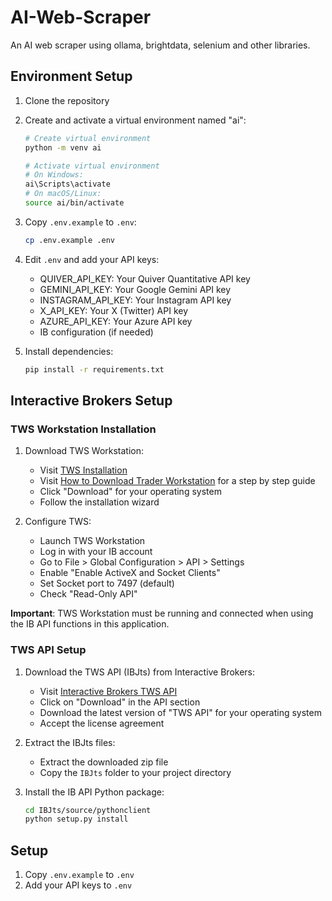 # AI-Web-Scraper
An AI web scraper using ollama, brightdata, selenium and other libraries.

## Environment Setup

1. Clone the repository
2. Create and activate a virtual environment named "ai":
   ```bash
   # Create virtual environment
   python -m venv ai
   
   # Activate virtual environment
   # On Windows:
   ai\Scripts\activate
   # On macOS/Linux:
   source ai/bin/activate
   ```

3. Copy `.env.example` to `.env`:
   ```bash
   cp .env.example .env
   ```

4. Edit `.env` and add your API keys:
   - QUIVER_API_KEY: Your Quiver Quantitative API key
   - GEMINI_API_KEY: Your Google Gemini API key
   - INSTAGRAM_API_KEY: Your Instagram API key
   - X_API_KEY: Your X (Twitter) API key
   - AZURE_API_KEY: Your Azure API key
   - IB configuration (if needed)

5. Install dependencies:
   ```bash
   pip install -r requirements.txt
   ```

## Interactive Brokers Setup

### TWS Workstation Installation
1. Download TWS Workstation:
   - Visit [TWS Installation](https://www.interactivebrokers.com/en/trading/tws.php)
   - Visit [How to Download Trader Workstation](https://www.youtube.com/watch?v=vWEMoxg-V40&list=PLfKEHQhkx9-Z1_BsNTM6pflj7v7dPzZV0) for a step by step guide
   - Click "Download" for your operating system
   - Follow the installation wizard

2. Configure TWS:
   - Launch TWS Workstation
   - Log in with your IB account
   - Go to File > Global Configuration > API > Settings
   - Enable "Enable ActiveX and Socket Clients"
   - Set Socket port to 7497 (default)
   - Check "Read-Only API"

**Important**: TWS Workstation must be running and connected when using the IB API functions in this application.

### TWS API Setup

1. Download the TWS API (IBJts) from Interactive Brokers:
   - Visit [Interactive Brokers TWS API](https://interactivebrokers.github.io/#)
   - Click on "Download" in the API section
   - Download the latest version of "TWS API" for your operating system
   - Accept the license agreement

2. Extract the IBJts files:
   - Extract the downloaded zip file
   - Copy the `IBJts` folder to your project directory

3. Install the IB API Python package:
   ```bash
   cd IBJts/source/pythonclient
   python setup.py install
   ```

## Setup
1. Copy `.env.example` to `.env`
2. Add your API keys to `.env`
